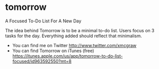 # tomorrow
A Focused To-Do List For A New Day

The idea behind Tomorrow is to be a minimal to-do list. Users focus on 3 tasks for the day. Everything added should reflect that minimalism.

- You can find me on Twitter http://www.twitter.com/xmcgraw
- You can find Tomorrow on iTunes (free) https://itunes.apple.com/us/app/tomorrow-to-do-list-focused/id963592550?mt=8

